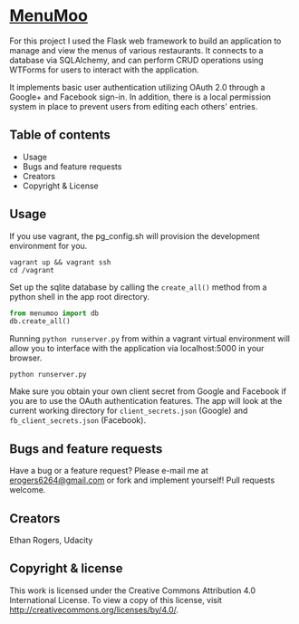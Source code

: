 # [MenuMoo](https://github.com/erogers6264/menumoo)
For this project I used the Flask web framework to build an application
to manage and view the menus of various restaurants. It connects to a database
via SQLAlchemy, and can perform CRUD operations using WTForms for users 
to interact with the application.

It implements basic user authentication utilizing OAuth 2.0 through a
Google+ and Facebook sign-in. In addition, there is a local permission
system in place to prevent users from editing each others' entries.

## Table of contents
* Usage
* Bugs and feature requests
* Creators
* Copyright & License

## Usage
If you use vagrant, the pg_config.sh will provision the development environment
for you.

```shell
vagrant up && vagrant ssh
cd /vagrant
```

Set up the sqlite database by calling the `create_all()` method from a python
shell in the app root directory.

```python
from menumoo import db
db.create_all()
```

Running `python runserver.py` from within a vagrant virtual environment
will allow you to interface with the application via localhost:5000 in 
your browser.

```
python runserver.py
```

Make sure you obtain your own client secret from Google and Facebook if you
are to use the OAuth authentication features. The app will look at the current
working directory for `client_secrets.json` (Google) and `fb_client_secrets.json`
(Facebook).

## Bugs and feature requests
Have a bug or a feature request? Please e-mail me at erogers6264@gmail.com
or fork and implement yourself! Pull requests welcome.

## Creators
Ethan Rogers, Udacity

## Copyright & license
This work is licensed under the Creative Commons Attribution 4.0 International
License. To view a copy of this license, visit http://creativecommons.org/licenses/by/4.0/.
